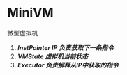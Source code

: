 # MiniVM
微型虚拟机

1. ***InstPointer IP 负责获取下一条指令***
2. ***VMState 虚拟机当前状态***
3. ***Executor 负责解释从IP中获取的指令***


